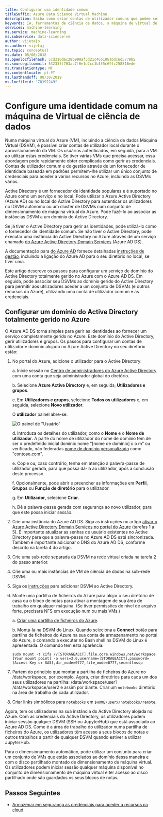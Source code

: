 ```yaml
---
title: Configurar uma identidade comum
titleSuffix: Azure Data Science Virtual Machine
description: Saiba como criar contas de utilizador comuns que podem ser utilizadas em vários dados de máquinas virtuais de ciência. Pode utilizar o Azure Active Directory ou um Active Directory no local para autenticar os utilizadores para a máquina de Virtual de ciência de dados.
keywords: IA, ferramentas de ciência de dados, a máquina de virtual de ciência de dados, a análise geoespacial, o processo de ciência de dados de equipa, aprendizagem aprofundada
services: machine-learning
ms.service: machine-learning
ms.subservice: data-science-vm
author: vijetajo
ms.author: vijetaj
ms.topic: conceptual
ms.date: 05/08/2018
ms.openlocfilehash: 5cd310dac28b999af3d21c46b108abdc6d5779b5
ms.sourcegitcommit: 532335f703ac7f6e1d2cc1b155c69fc258816ede
ms.translationtype: MT
ms.contentlocale: pt-PT
ms.lasthandoff: 08/30/2019
ms.locfileid: "70192249"
---
```

# <a name="set-up-a-common-identity-on-the-data-science-virtual-machine"></a>Configure uma identidade comum na máquina de Virtual de ciência de dados

Numa máquina virtual do Azure (VM), incluindo a ciência de dados Máquina Virtual (DSVM), é possível criar contas de utilizador local durante o aprovisionamento da VM. Os usuários autenticados, em seguida, para a VM ao utilizar estas credenciais. Se tiver várias VMs que precisa acessar, essa abordagem pode rapidamente obter complicada como gerir as credenciais. Contas de utilizador comum e de gestão através de um fornecedor de identidade baseada em padrões permitem-lhe utilizar um único conjunto de credenciais para aceder a vários recursos no Azure, incluindo as DSVMs vários. 

Active Directory é um fornecedor de identidade populares e é suportado no Azure como um serviço e no local. Pode utilizar o Azure Active Directory (Azure AD) ou no local do Active Directory para autenticar os utilizadores no DSVM autónomo ou um cluster de DSVMs num conjunto de dimensionamento de máquina virtual do Azure. Pode fazê-lo ao associar as instâncias DSVM a um domínio do Active Directory. 

Se já tiver o Active Directory para gerir as identidades, pode utilizá-lo como o fornecedor de identidade comum. Se não tiver o Active Directory, pode executar uma instância do Active Directory no Azure através de um serviço chamado [do Azure Active Directory Domain Services](https://docs.microsoft.com/azure/active-directory-domain-services/) (Azure AD DS). 

A documentação para [do Azure AD](https://docs.microsoft.com/azure/active-directory/) fornece detalhadas [instruções de gestão](https://docs.microsoft.com/azure/active-directory/choose-hybrid-identity-solution), incluindo a ligação do Azure AD para o seu diretório no local, se tiver uma. 

Este artigo descreve os passos para configurar um serviço de domínio do Active Directory totalmente gerido no Azure com o Azure AD DS. Em seguida, pode associar seu DSVMs ao domínio gerido do Active Directory para permitir aos utilizadores aceder a um conjunto de DSVMs (e outros recursos do Azure), utilizando uma conta de utilizador comum e as credenciais. 

## <a name="set-up-a-fully-managed-active-directory-domain-on-azure"></a>Configurar um domínio do Active Directory totalmente gerido no Azure

O Azure AD DS torna simples para gerir as identidades ao fornecer um serviço completamente gerido no Azure. Este domínio do Active Directory, gerir utilizadores e grupos. Os passos para configurar um contas de utilizador e domínio alojado no Azure Active Directory no seu diretório estão:

1. No portal do Azure, adicione o utilizador para o Active Directory: 

   a. Inicie sessão no [Centro de administradores do Azure Active Directory](https://aad.portal.azure.com) com uma conta que seja administrador global do diretório.
    
   b. Selecione **Azure Active Directory** e, em seguida, **Utilizadores e grupos**.
    
   c. Em **Utilizadores e grupos**, selecione **Todos os utilizadores** e, em seguida, selecione **Novo utilizador**.
   
      O **utilizador** painel abre-se.
      
      ![O painel de "Usuário"](./media/add-user.png)
    
   d. Introduza os detalhes do utilizador, como o **Nome** e o **Nome de utilizador**. A parte do nome de utilizador do nome de domínio tem de ser o predefinido inicial domínio nome "[nome de domínio] c o m" ou verificado, não federadas [nome de domínio personalizado](../../active-directory/add-custom-domain.md) como "contoso.com".
    
   e. Copie ou, caso contrário, tenha em atenção à palavra-passe de utilizador gerada, para que possa dá-la ao utilizador, após a conclusão deste processo.
    
   f. Opcionalmente, pode abrir e preencher as informações em **Perfil**, **Grupos** ou **Função de diretório** para o utilizador. 
    
   g. Em **Utilizador**, selecione **Criar**.
    
   h. Dê a palavra-passe gerada com segurança ao novo utilizador, para que este possa iniciar sessão.

1. Crie uma instância do Azure AD DS. Siga as instruções no artigo [ativar o Azure Active Directory Domain Services no portal do Azure](https://docs.microsoft.com/azure/active-directory-domain-services/active-directory-ds-getting-started) (tarefas 1 a 5). É importante atualizar as senhas de usuário existentes no Active Directory para que a palavra-passe no Azure AD DS está sincronizada. Também é importante adicionar o DNS do Azure AD DS, conforme descrito na tarefa 4 do artigo. 

1. Crie uma sub-rede separada da DSVM na rede virtual criada na tarefa 2 do passo anterior.
1. Crie uma ou mais instâncias de VM de ciência de dados na sub-rede DSVM. 
1. Siga os [instruções](https://docs.microsoft.com/azure/active-directory-domain-services/active-directory-ds-join-ubuntu-linux-vm ) para adicionar DSVM ao Active Directory. 
1. Monte uma partilha de ficheiros do Azure para alojar o seu diretório de casa ou o bloco de notas para ativar a montagem de sua área de trabalho em qualquer máquina. (Se tiver permissões de nível de arquivo forte, precisará NFS em execução num ou mais VMs.)

   a. [Criar uma partilha de ficheiros do Azure](../../storage/files/storage-how-to-create-file-share.md).
    
   b. Montá-la na DSVM do Linux. Quando seleciona a **Connect** botão para partilha de ficheiros do Azure na sua conta de armazenamento no portal do Azure, o comando a executar no Bash shell na DSVM do Linux é apresentada. O comando tem esta aparência:
   
   ```
   sudo mount -t cifs //[STORAGEACCT].file.core.windows.net/workspace [Your mount point] -o vers=3.0,username=[STORAGEACCT],password=[Access Key or SAS],dir_mode=0777,file_mode=0777,sec=ntlmssp
   ```
1. Partem do princípio que montar a partilha de ficheiros do Azure no /data/workspace, por exemplo. Agora, criar diretórios para cada um dos seus utilizadores na partilha: /data/workspace/user1 /data/workspace/user2 e assim por diante. Criar um `notebooks` diretório na área de trabalho de cada utilizador. 
1. Criar links simbólicos para `notebooks` em `$HOME/userx/notebooks/remote`.   

Agora, tem os utilizadores na sua instância do Active Directory alojada no Azure. Com as credenciais do Active Directory, os utilizadores podem iniciar sessão qualquer DSVM (SSH ou JupyterHub) que está associado ao Azure AD DS. Como é a área de trabalho do utilizador numa partilha de ficheiros do Azure, os utilizadores têm acesso a seus blocos de notas e outros trabalhos a partir de qualquer DSVM quando estiver a utilizar JupyterHub. 

Para o dimensionamento automático, pode utilizar um conjunto para criar um conjunto de VMs que estão associados ao domínio dessa maneira e com o disco partilhado montado de dimensionamento de máquina virtual. Os utilizadores podem iniciar sessão qualquer máquina disponível no conjunto de dimensionamento de máquina virtual e ter acesso ao disco partilhado onde são guardados os seus blocos de notas. 

## <a name="next-steps"></a>Passos Seguintes

* [Armazenar em segurança as credenciais para aceder a recursos na cloud](dsvm-secure-access-keys.md)



